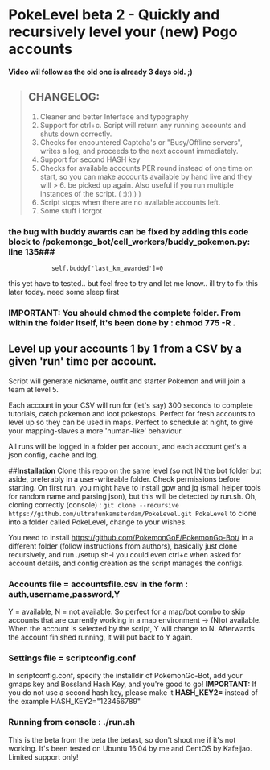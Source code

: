 # **PokeLevel beta 2 - Quickly and recursively level your (new) Pogo accounts**  #

#### Video wil follow as the old one is already 3 days old. ;)

> ## CHANGELOG:
> 1. Cleaner and better Interface and typography
> 2. Support for ctrl+c. Script will return any running accounts and shuts down correctly.
> 3. Checks for encountered Captcha's or "Busy/Offline servers", writes a log, and proceeds to the next account immediately.
> 4. Support for second HASH key
> 5. Checks for available accounts PER round instead of one time on start, so you can make accounts available by hand live and they will > 6. be picked up again. Also useful if you run multiple instances of the script. (  :):):)  )
> 7. Script stops when there are no available accounts left.
> 8. Some stuff i forgot

### the bug with buddy awards can be fixed by adding this code block to /pokemongo_bot/cell_workers/buddy_pokemon.py: line 135###

```if not 'last_km_awarded' in self.buddy or ('last_km_awarded' in self.buddy and not isinstance(self.buddy['last_km_awarded'],int)):
            self.buddy['last_km_awarded']=0
```

this yet have to tested.. but feel free to try and let me know.. ill try to fix this later today. need some sleep first

### IMPORTANT: You should chmod the complete folder. From within the folder itself, it's been done by : chmod 775 -R .

## Level up your accounts 1 by 1 from a CSV by a given 'run' time per account.

Script will generate nickname, outfit and starter Pokemon and will join a team at level 5.

Each account in your CSV will run for (let's say) 300 seconds to complete tutorials, catch pokemon and loot pokestops.
Perfect for fresh accounts to level up so they can be used in maps.
Perfect to schedule at night, to give your mapping-slaves a more 'human-like' behaviour.

All runs will be logged in a folder per account, and each account get's a json config, cache and log.

##**Installation**
Clone this repo on the same level (so not IN the bot folder but aside, preferably in a user-writeable folder. Check permissions before starting. On first run, you might have to install gpw and jq (small helper tools for random name and parsing json), but this will be detected by run.sh.
Oh, cloning correctly (console) : `git clone --recursive https://github.com/ultrafunkamsterdam/PokeLevel.git PokeLevel` to clone into a folder called PokeLevel, change to your wishes.

You need to install https://github.com/PokemonGoF/PokemonGo-Bot/ in a different folder (follow instructions from authors), basically just clone recursively, and run ./setup.sh-i 
you could even ctrl+c when asked for account details, and config creation as the script manages the configs.

### Accounts file = accountsfile.csv  in the form : auth,username,password,Y
Y = available, N = not available. 
So perfect for a map/bot combo to skip accounts that are currently working in a map environment -> (N)ot available. When the account is selected by the script, Y will change to N. Afterwards the account finished running, it will put back to Y again.
### Settings file = scriptconfig.conf
In scriptconfig.conf, specify the installdir of PokemonGo-Bot, add your gmaps key and Bossland Hash Key, and you're good to go!
**IMPORTANT:** If you do not use a second hash key, please make it **HASH_KEY2=** instead of the example HASH_KEY2="123456789"
### Running from console :   ./run.sh 

This is the beta from the beta the betast, so don't shoot me if it's not working. It's been tested on Ubuntu 16.04 by me and CentOS by Kafeijao. Limited support only!

